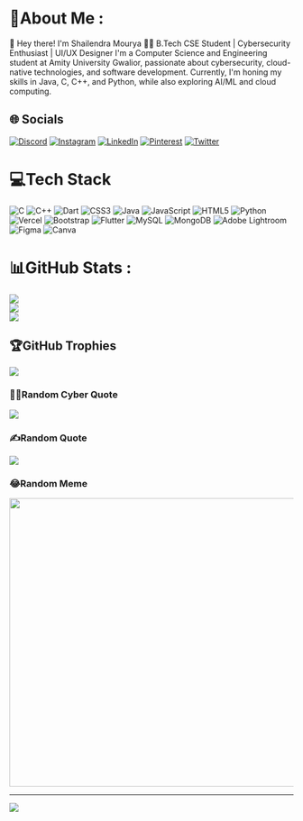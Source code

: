 # 💫About Me :
🚀 Hey there! I'm Shailendra Mourya
👨‍💻 B.Tech CSE Student | Cybersecurity Enthusiast | UI/UX Designer
I'm a Computer Science and Engineering student at Amity University Gwalior, passionate about cybersecurity, cloud-native technologies, and software development. Currently, I'm honing my skills in Java, C, C++, and Python, while also exploring AI/ML and cloud computing.

## 🌐 Socials
[![Discord](https://img.shields.io/badge/Discord-%237289DA.svg?logo=discord&logoColor=white)](https://discord.gg/1017046641620025415)  [![Instagram](https://img.shields.io/badge/Instagram-%23E4405F.svg?logo=Instagram&logoColor=white)](https://www.instagram.com/shailu_m17)  [![LinkedIn](https://img.shields.io/badge/LinkedIn-%230077B5.svg?logo=linkedin&logoColor=white)](https://www.linkedin.com/in/shailum17)  [![Pinterest](https://img.shields.io/badge/Pinterest-%23E60023.svg?logo=Pinterest&logoColor=white)](https://in.pinterest.com/shailum17/)  [![Twitter](https://img.shields.io/badge/Twitter-%231DA1F2.svg?logo=Twitter&logoColor=white)](https://twitter.com/shailum_17)  


# 💻Tech Stack
![C](https://img.shields.io/badge/c-%2300599C.svg?style=plastic&logo=c&logoColor=white) ![C++](https://img.shields.io/badge/c++-%2300599C.svg?style=plastic&logo=c%2B%2B&logoColor=white) ![Dart](https://img.shields.io/badge/dart-%230175C2.svg?style=plastic&logo=dart&logoColor=white) ![CSS3](https://img.shields.io/badge/css3-%231572B6.svg?style=plastic&logo=css3&logoColor=white) ![Java](https://img.shields.io/badge/java-%23ED8B00.svg?style=plastic&logo=java&logoColor=white) ![JavaScript](https://img.shields.io/badge/javascript-%23323330.svg?style=plastic&logo=javascript&logoColor=%23F7DF1E) ![HTML5](https://img.shields.io/badge/html5-%23E34F26.svg?style=plastic&logo=html5&logoColor=white) ![Python](https://img.shields.io/badge/python-3670A0?style=plastic&logo=python&logoColor=ffdd54) ![Vercel](https://img.shields.io/badge/vercel-%23000000.svg?style=plastic&logo=vercel&logoColor=white) ![Bootstrap](https://img.shields.io/badge/bootstrap-%23563D7C.svg?style=plastic&logo=bootstrap&logoColor=white) ![Flutter](https://img.shields.io/badge/Flutter-%2302569B.svg?style=plastic&logo=Flutter&logoColor=white) ![MySQL](https://img.shields.io/badge/mysql-%2300f.svg?style=plastic&logo=mysql&logoColor=white) ![MongoDB](https://img.shields.io/badge/MongoDB-%234ea94b.svg?style=plastic&logo=mongodb&logoColor=white) ![Adobe Lightroom](https://img.shields.io/badge/Adobe%20Lightroom-31A8FF.svg?style=plastic&logo=Adobe%20Lightroom&logoColor=white) 	![Figma](https://img.shields.io/badge/figma-%23F24E1E.svg?style=plastic&logo=figma&logoColor=white) ![Canva](https://img.shields.io/badge/Canva-%2300C4CC.svg?style=plastic&logo=Canva&logoColor=white)
# 📊GitHub Stats :
![](https://github-readme-stats.vercel.app/api?username=shailum17&theme=tokyonight&hide_border=false&include_all_commits=false&count_private=false)<br/>
![](https://github-readme-streak-stats.herokuapp.com/?user=shailum17&theme=tokyonight&hide_border=false)<br/>
![](https://github-readme-stats.vercel.app/api/top-langs/?username=shailum17&theme=tokyonight&hide_border=false&include_all_commits=false&count_private=false&layout=compact)

## 🏆GitHub Trophies
![](https://github-trophies.vercel.app/?username=shailum17&theme=tokyonight&no-frame=false&no-bg=false&margin-w=4)

### 🧑‍💻Random Cyber Quote
![](https://github-readme-cyber-quotes.vercel.app/api?type=horizontal&theme=tokyonight)

### ✍️Random Quote
![](https://quotes-github-readme.vercel.app/api?type=horizontal&theme=tokyonight)

### 😂Random Meme
<img src="https://meme-api.herokuapp.com/gimme" width="512px"/>


---
[![](https://visitcount.itsvg.in/api?id=shailum17&icon=0&color=0)](https://visitcount.itsvg.in)
